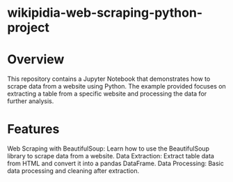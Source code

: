 # wikipidia-web-scraping-python-project
# Overview
This repository contains a Jupyter Notebook that demonstrates how to scrape data from a website using Python. The example provided focuses on extracting a table from a specific website and processing the data for further analysis.

# Features
Web Scraping with BeautifulSoup: Learn how to use the BeautifulSoup library to scrape data from a website.
Data Extraction: Extract table data from HTML and convert it into a pandas DataFrame.
Data Processing: Basic data processing and cleaning after extraction.

